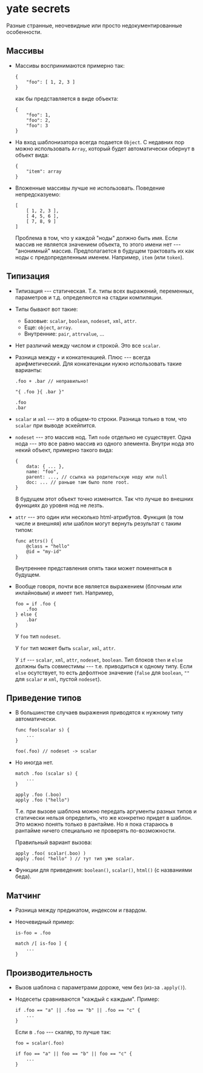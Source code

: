 yate secrets
============

Разные странные, неочевидные или просто недокументированные особенности.

Массивы
-------

  * Массивы воспринимаются примерно так:

        {
            "foo": [ 1, 2, 3 ]
        }

    как бы представляется в виде объекта:

        {
            "foo": 1,
            "foo": 2,
            "foo": 3
        }

  * На вход шаблонизатора всегда подается `Object`.
    С недавних пор можно использовать `Array`, который будет автоматически
    обернут в объект вида:

        {
            "item": array
        }

  * Вложенные массивы лучше не использовать. Поведение непредсказуемо:

        [
            [ 1, 2, 3 ],
            [ 4, 5, 6 ],
            [ 7, 8, 9 ]
        ]

    Проблема в том, что у каждой "ноды" должно быть имя.
    Если массив не является значением объекта, то этого имени нет ---
    "анонимный" массив. Предполагается в будущем трактовать их как ноды
    с предопределенным именем. Например, `item` (или `token`).


Типизация
---------

  * Типизация --- статическая. Т.е. типы всех выражений, переменных, параметров и т.д. определяются
    на стадии компиляции.

  * Типы бывают вот такие:

      * Базовые: `scalar`, `boolean`, `nodeset`, `xml`, `attr`.
      * Еще: `object`, `array`.
      * Внутренние: `pair`, `attrvalue`, ...

  * Нет различий между числом и строкой. Это все `scalar`.

  * Разница между `+` и конкатенацией.
    Плюс --- всегда арифметический. Для конкатенации нужно использовать такие варианты:

        .foo + .bar // неправильно!

        "{ .foo }{ .bar }"

        .foo
        .bar

  * `scalar` и `xml` --- это в общем-то строки. Разница только в том, что `scalar` при выводе эскейпится.

  * `nodeset` --- это массив нод. Тип `node` отдельно не существует. Одна нода ---
    это все равно массив из одного элемента.
    Внутри нода это некий объект, примерно такого вида:

        {
            data: { ... },
            name: "foo",
            parent: ..., // ссылка на родительскую ноду или null
            doc: ... // раньше там было поле root.
        }

    В будущем этот объект точно изменится. Так что лучше во внешних функциях до уровня нод не лезть.

  * `attr` --- это один или несколько html-атрибутов. Функция (в том числе и внешняя) или шаблон
    могут вернуть результат с таким типом:

        func attrs() {
            @class = "hello"
            @id = "my-id"
        }

    Внутреннее представления опять таки может поменяться в будущем.

  * Вообще говоря, почти все является выражением (блочным или инлайновым) и имеет тип.
    Например,

        foo = if .foo {
            .foo
        } else {
            .bar
        }

    У `foo` тип `nodeset`.

    У `for` тип может быть `scalar`, `xml`, `attr`.

    У `if` --- `scalar`, `xml`, `attr`, `nodeset`, `boolean`.
    Тип блоков `then` и `else` должны быть совместимы --- т.е. приводиться к одному типу.
    Если `else` осутствует, то есть дефолтное значение (`false` для `boolean`, `""` для `scalar` и `xml`, пустой `nodeset`).

Приведение типов
----------------

  * В большинстве случаев выражения приводятся к нужному типу автоматически.

        func foo(scalar s) {
            ...
        }

        foo(.foo) // nodeset -> scalar

  * Но иногда нет.

        match .foo (scalar s) {
            ...
        }

        apply .foo (.boo)
        apply .foo ("hello")

    Т.е. при вызове шаблона можно передать аргументы разных типов
    и статически нельзя определить, что же конкретно придет в шаблон.
    Это можно понять только в рантайме.
    Но я пока стараюсь в рантайме ничего специально не проверять по-возможности.

    Правильный вариант вызова:

        apply .foo( scalar(.boo) )
        apply .foo( "hello" ) // тут тип уже scalar.

  * Функции для приведения: `boolean()`, `scalar()`, `html()` (с названиями беда).


Матчинг
-------

  * Разница между предикатом, индексом и гвардом.

  * Неочевидный пример:

        is-foo = .foo

        match /[ is-foo ] {
            ...
        }


Производительность
------------------

  * Вызов шаблона с параметрами дороже, чем без (из-за `.apply()`).

  * Нодесеты сравниваются "каждый с каждым". Пример:

        if .foo == "a" || .foo == "b" || .foo == "c" {
            ...
        }

    Если в `.foo` --- скаляр, то лучше так:

        foo = scalar(.foo)

        if foo == "a" || foo == "b" || foo == "c" {
            ...
        }

